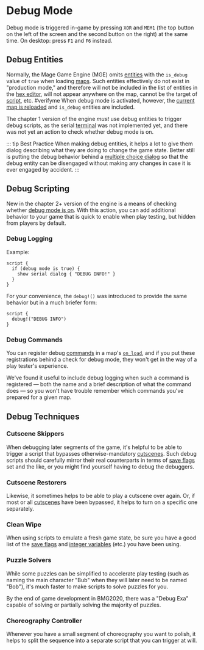 # Debug Mode

Debug mode is triggered in-game by pressing `XOR` and `MEM1` (the top button on the left of the screen and the second button on the right) at the same time. On desktop: press `F1` and `F6` instead.

## Debug Entities

Normally, the Mage Game Engine (MGE) omits [entities](../entities) with the `is_debug` value of `true` when loading [maps](../maps). Such entities effectively do not exist in "production mode," and therefore will not be included in the list of entities in the [hex editor](../hardware/hex_editor), will not appear anywhere on the map, cannot be the target of [script](../scripts), etc.  #verifyme When debug mode is activated, however, the [current map is reloaded](../maps/map_loads) and `is_debug` entities are included.

The chapter 1 version of the engine *must* use debug entities to trigger debug scripts, as the serial [terminal](../hardware/terminal) was not implemented yet, and there was not yet an action to check whether debug mode is on.

::: tip Best Practice
When making debug entities, it helps a lot to give them dialog describing what they are doing to change the game state. Better still is putting the debug behavior behind a [multiple choice dialog](../dialogs/multiple_choice_dialogs_json) so that the debug entity can be disengaged without making any changes in case it is ever engaged by accident.
:::

## Debug Scripting

New in the chapter 2+ version of the engine is a means of checking whether [debug mode is on](../actions/CHECK_DEBUG_MODE). With this action, you can add additional behavior to your game that is quick to enable when play testing, but hidden from players by default.

### Debug Logging

Example:

```mgs
script {
  if (debug mode is true) {
    show serial dialog { "DEBUG INFO!" }
  }
}
```

For your convenience, the `debug!()` was introduced to provide the same behavior but in a much briefer form:

```mgs
script {
  debug!("DEBUG INFO")
}
```

### Debug Commands

You can register debug [commands](../hardware/commands) in a map's [`on_load`](../scripts/on_load), and if you put these registrations behind a check for debug mode, they won't get in the way of a play tester's experience.

We've found it useful to include debug logging when such a command is registered — both the name and a brief description of what the command does — so you won't have trouble remember which commands you've prepared for a given map.

## Debug Techniques

### Cutscene Skippers

When debugging later segments of the game, it's helpful to be able to trigger a script that bypasses otherwise-mandatory [cutscenes](../techniques/cutscenes). Such debug scripts should carefully mirror their real counterparts in terms of [save flags](../scripts/save_flags) set and the like, or you might find yourself having to debug the debuggers.

### Cutscene Restorers

Likewise, it sometimes helps to be able to play a cutscene over again. Or, if most or all [cutscenes](../techniques/cutscenes) have been bypassed, it helps to turn on a specific one separately.

### Clean Wipe

When using scripts to emulate a fresh game state, be sure you have a good list of the [save flags](../scripts/save_flags) and [integer variables](../scripts/integer_variables) (etc.) you have been using.

### Puzzle Solvers

While some puzzles can be simplified to accelerate play testing (such as naming the main character "Bub" when they will later need to be named "Bob"), it's much faster to make scripts to solve puzzles for you.

By the end of game development in BMG2020, there was a "Debug Exa" capable of solving or partially solving the majority of puzzles.

### Choreography Controller

Whenever you have a small segment of choreography you want to polish, it helps to split the sequence into a separate script that you can trigger at will.
